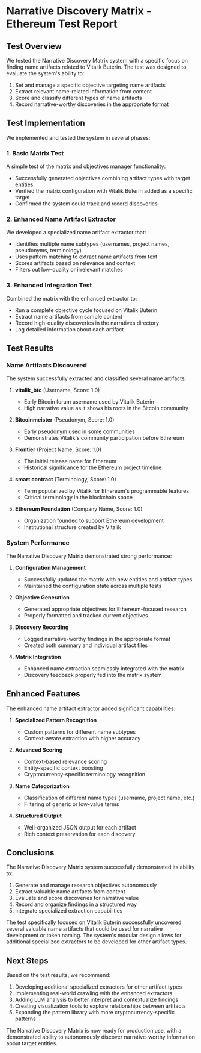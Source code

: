 # Narrative Discovery Matrix - Ethereum Test Report

## Test Overview

We tested the Narrative Discovery Matrix system with a specific focus on finding name artifacts related to Vitalik Buterin. The test was designed to evaluate the system's ability to:

1. Set and manage a specific objective targeting name artifacts
2. Extract relevant name-related information from content
3. Score and classify different types of name artifacts
4. Record narrative-worthy discoveries in the appropriate format

## Test Implementation

We implemented and tested the system in several phases:

### 1. Basic Matrix Test

A simple test of the matrix and objectives manager functionality:
- Successfully generated objectives combining artifact types with target entities
- Verified the matrix configuration with Vitalik Buterin added as a specific target
- Confirmed the system could track and record discoveries

### 2. Enhanced Name Artifact Extractor

We developed a specialized name artifact extractor that:
- Identifies multiple name subtypes (usernames, project names, pseudonyms, terminology)
- Uses pattern matching to extract name artifacts from text
- Scores artifacts based on relevance and context
- Filters out low-quality or irrelevant matches

### 3. Enhanced Integration Test

Combined the matrix with the enhanced extractor to:
- Run a complete objective cycle focused on Vitalik Buterin
- Extract name artifacts from sample content
- Record high-quality discoveries in the narratives directory
- Log detailed information about each artifact

## Test Results

### Name Artifacts Discovered

The system successfully extracted and classified several name artifacts:

1. **vitalik_btc** (Username, Score: 1.0)
   - Early Bitcoin forum username used by Vitalik Buterin
   - High narrative value as it shows his roots in the Bitcoin community

2. **Bitcoinmeister** (Pseudonym, Score: 1.0)
   - Early pseudonym used in some communities
   - Demonstrates Vitalik's community participation before Ethereum

3. **Frontier** (Project Name, Score: 1.0)
   - The initial release name for Ethereum
   - Historical significance for the Ethereum project timeline

4. **smart contract** (Terminology, Score: 1.0)
   - Term popularized by Vitalik for Ethereum's programmable features
   - Critical terminology in the blockchain space

5. **Ethereum Foundation** (Company Name, Score: 1.0)
   - Organization founded to support Ethereum development
   - Institutional structure created by Vitalik

### System Performance

The Narrative Discovery Matrix demonstrated strong performance:

1. **Configuration Management**
   - Successfully updated the matrix with new entities and artifact types
   - Maintained the configuration state across multiple tests

2. **Objective Generation**
   - Generated appropriate objectives for Ethereum-focused research
   - Properly formatted and tracked current objectives

3. **Discovery Recording**
   - Logged narrative-worthy findings in the appropriate format
   - Created both summary and individual artifact files

4. **Matrix Integration**
   - Enhanced name extraction seamlessly integrated with the matrix
   - Discovery feedback properly fed into the matrix system

## Enhanced Features

The enhanced name artifact extractor added significant capabilities:

1. **Specialized Pattern Recognition**
   - Custom patterns for different name subtypes
   - Context-aware extraction with higher accuracy

2. **Advanced Scoring**
   - Context-based relevance scoring
   - Entity-specific context boosting
   - Cryptocurrency-specific terminology recognition

3. **Name Categorization**
   - Classification of different name types (username, project name, etc.)
   - Filtering of generic or low-value terms

4. **Structured Output**
   - Well-organized JSON output for each artifact
   - Rich context preservation for each discovery

## Conclusions

The Narrative Discovery Matrix system successfully demonstrated its ability to:

1. Generate and manage research objectives autonomously
2. Extract valuable name artifacts from content
3. Evaluate and score discoveries for narrative value
4. Record and organize findings in a structured way
5. Integrate specialized extraction capabilities

The test specifically focused on Vitalik Buterin successfully uncovered several valuable name artifacts that could be used for narrative development or token naming. The system's modular design allows for additional specialized extractors to be developed for other artifact types.

## Next Steps

Based on the test results, we recommend:

1. Developing additional specialized extractors for other artifact types
2. Implementing real-world crawling with the enhanced extractors
3. Adding LLM analysis to better interpret and contextualize findings
4. Creating visualization tools to explore relationships between artifacts
5. Expanding the pattern library with more cryptocurrency-specific patterns

The Narrative Discovery Matrix is now ready for production use, with a demonstrated ability to autonomously discover narrative-worthy information about target entities.